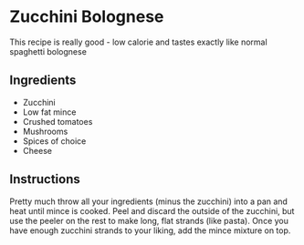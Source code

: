 # Zucchini Bolognese

This recipe is really good - low calorie and tastes exactly like normal spaghetti bolognese

## Ingredients

- Zucchini
- Low fat mince
- Crushed tomatoes
- Mushrooms
- Spices of choice
- Cheese

## Instructions

Pretty much throw all your ingredients (minus the zucchini) into a pan and heat until mince is cooked. Peel and discard the outside of the zucchini, but use the peeler on the rest to make long, flat strands (like pasta). Once you have enough zucchini strands to your liking, add the mince mixture on top.

